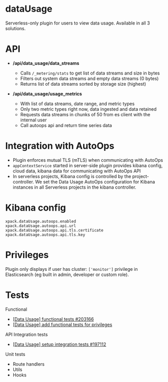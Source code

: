 # dataUsage

Serverless-only plugin for users to view data usage. Available in all 3 solutions.

# API

- **/api/data_usage/data_streams**

  - Calls `/_metering/stats` to get list of data streams and size in bytes
  - Filters out system data streams and empty data streams (0 bytes)
  - Returns list of data streams sorted by storage size (highest)

- **/api/data_usage/usage_metrics**
  - With list of data streams, date range, and metric types
  - Only two metric types right now, data ingested and data retained
  - Requests data streams in chunks of 50 from es client with the internal user
  - Call autoops api and return time series data

# Integration with AutoOps

- Plugin enforces mutual TLS (mTLS) when communicating with AutoOps
- `appContextService` started in server-side plugin provides kibana config, cloud data, kibana data for communicating with AutoOps API
- In serverless projects, Kibana config is controlled by the project-controller. We set the Data Usage AutoOps configuration for Kibana instances in all Serverless projects in the kibana controller.

# Kibana config

```
xpack.dataUsage.autoops.enabled
xpack.dataUsage.autoops.api.url
xpack.dataUsage.autoops.api.tls.certificate
xpack.dataUsage.autoops.api.tls.key
```

# Privileges

Plugin only displays if user has cluster: `['monitor']` privilege in Elasticsearch (eg built in admin, developer or custom role).

# Tests

Functional

- [[Data Usage] functional tests #203166](https://github.com/elastic/kibana/pull/203166)
- [[Data Usage] add functional tests for privileges](https://github.com/elastic/kibana/pull/199377)

API Integration tests

- [[Data Usage] setup integration tests #197112](https://github.com/elastic/kibana/pull/197112)

Unit tests

- Route handlers
- Utils
- Hooks
